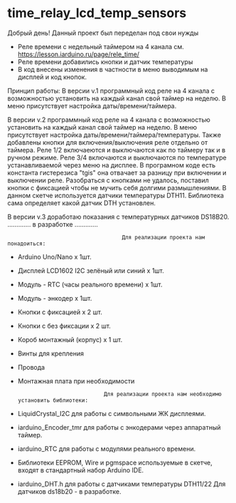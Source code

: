 # time_relay_lсd_temp_sensors
Добрый день! Данный проект был переделан под свои нужды
 - Реле времени с недельный таймером на 4 канала см. https://lesson.iarduino.ru/page/rele_time/
 - Реле времени добавились кнопки и датчик температуры
 - В код внесены изменения в частности в меню выводимым на дисплей и код кнопок.
 
 Принцип работы:
 В версии v.1 программный код реле на 4 канала с возможностью установить на каждый канал свой таймер на неделю. В меню присутствует настройка даты/времени/таймера.
 
 В версии v.2 программный код реле на 4 канала с возможностью установить на каждый канал свой таймер на неделю. В меню присутствует настройка даты/времени/таймера/температуры. Также добавлены кнопки для включения/выключения реле отдельно от таймера.
Реле 1/2 включаеются и выключаются как по таймеру так и в ручном режиме.
Реле 3/4 включаются и выключаются по температуре устанавливаемой через меню на дисплее. В програмном коде есть константа гистерезиса "tgis" она отвачает за разницу при включении и выключении реле. Разобраться с кнопками не удалось, поставил кнопки с фиксацией чтобы не мучить себя долгими размышлениями.
В данном скетче используется датчики температуры DTH11. Библиотека сама определяет какой датчик DTH установлен.

 В версии v.3 доработаю показания с температурных датчиков DS18B20.
 ............. в разработке .............
 
                                        Для реализации проекта нам понадоиться:               
- Arduino Uno/Nano х 1шт.
- Дисплей LCD1602 I2C зелёный или синий x 1шт.
- Модуль - RTC (часы реального времени) x 1шт.
- Модуль - энкодер x 1шт.
- Кнопки с фиксацией х 2 шт.
- Кнопки с без фиксации х 2 шт.
- Короб монтажный (корпус) х 1 шт.
- Винты для крепления 
- Провода
- Монтажная плата при необходимости

                                 Для реализации проекта нам необходимо установить библиотеки:
- LiquidCrystal_I2C для работы с символьными ЖК дисплеями.
- iarduino_Encoder_tmr для работы с энкодерами через аппаратный таймер.
- iarduino_RTC для работы с модулями реального времени.
- Библиотеки EEPROM, Wire и pgmspace используемые в скетче, входят в стандартный набор Arduino IDE.
- iarduino_DHT.h для работы с датчиками температуры DTH11/22
Для датчиков ds18b20 - в разработке.
